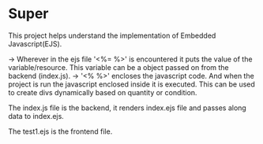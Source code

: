 # Super

This project helps understand the implementation of Embedded Javascript(EJS).

-> Wherever in the ejs file '<%= %>' is encountered it puts the value of the variable/resource. This variable can be a object passed on from the backend (index.js).
-> '<% %>' encloses the javascript code. And when the project is run the javascript enclosed inside it is executed. This can be used to create divs dynamically based on quantity or condition.

The index.js file is the backend, it renders index.ejs file and passes along data to index.ejs.

The test1.ejs is the frontend file.
